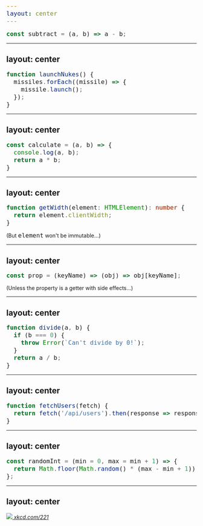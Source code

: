 ```yaml
---
layout: center
---
```


<div class="mb-12">

```js
const subtract = (a, b) => a - b;
```

</div>

<PureOrNot answer="pure" />

<style>
    code {
        font-size: 1rem;
    }
</style>

---
layout: center
---

<div class="mb-12">

```js
function launchNukes() {
  missiles.forEach((missile) => {
    missile.launch();
  });
}
```

</div>

<PureOrNot answer="impure" />

<!-- Impure because launching missiles has quite an effect on the world. -->

---
layout: center
---

<div class="mb-12">

```js
const calculate = (a, b) => {
  console.log(a, b);
  return a * b;
}
```

</div>

<PureOrNot answer="impure" />

<!-- Impure because logging impacts the world (although hardly) -->

---
layout: center
---

<div class="mb-12">

```ts
function getWidth(element: HTMLElement): number {
  return element.clientWidth;
}
```

</div>

<PureOrNot answer="pure" />

<div v-click class="opacity-50 text-xs mt-5">(But <code>element</code> won't be immutable…)</div>

<!-- Probably non-deterministic (element width can be different each time this function is called). -->

---
layout: center
---

<div class="mb-12">

```js
const prop = (keyName) => (obj) => obj[keyName];
```

</div>

<PureOrNot answer="pure" />

<div v-click class="opacity-50 text-xs mt-5">(Unless the property is a getter with side effects…)</div>

<!-- It's probably safe to assume the property is not a getter with side-effects. -->

---
layout: center
---

<div class="mb-12">

```js
function divide(a, b) {
  if (b === 0) {
    throw Error(`Can't divide by 0!`);
  }
  return a / b;
}
```

</div>

<PureOrNot answer="impure" />

<!--
Throwing errors makes the function *partial* (as opposed to *total*):
some inputs may cause the function to produce a side-effect (possibly panicking the program).
-->

---
layout: center
---

<div class="mb-12">

```js
function fetchUsers(fetch) {
  return fetch('/api/users').then(response => response.json());
}
```

</div>

<PureOrNot answer="impure" />

<!--
`fetch` isn't pure, so `fetchUsers` isn't pure.
-->

---
layout: center
---

<div class="mb-12">

```js
const randomInt = (min = 0, max = min + 1) => {
  return Math.floor(Math.random() * (max - min + 1)) + min;
};
```

</div>

<PureOrNot answer="impure" />

<!--
It's possible to have pure functions that return random data by passing (and returning)
a random number generator initialized with a seed value.
-->

---
layout: center
---

<div class="mb-12">

<a href="https://xkcd.com/221" target="_blank" class="color-gray-500 text-sm">
  <img src="https://imgs.xkcd.com/comics/random_number.png" class="mx-auto">
  <cite class="block text-center">xkcd.com/221</cite>
</a>

</div>

<PureOrNot answer="pure" />
